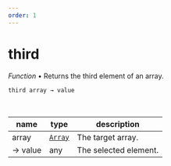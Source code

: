 ```yaml
---
order: 1
---
```

# third

_Function_ &bull; Returns the third element of an array.

<pre><code>third array &rarr; value</code></pre>
<br>

| name | type | description |
|------|------|-------------|
|array|[`Array`][Array]|The target array.|
|&rarr; value|any|The selected element.|




[Array]: https://developer.mozilla.org/en-US/docs/Web/JavaScript/Reference/Global_Objects/Array